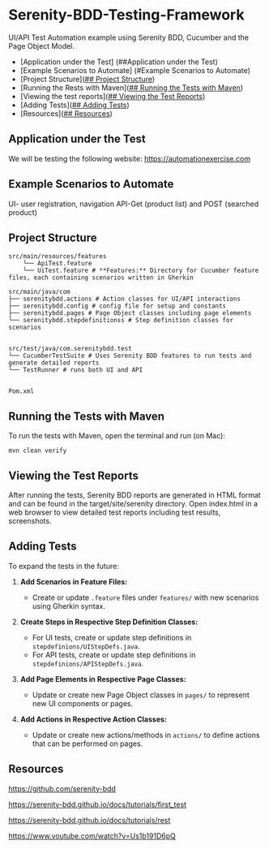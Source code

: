 # Serenity-BDD-Testing-Framework

UI/API Test Automation example using Serenity BDD, Cucumber and the Page Object Model.



* [Application under the Test] (##Application under the Test)
* [Example Scenarios to Automate] (#Example Scenarios to Automate)
* [Project Structure]([## Project Structure]())
* [Running the Rests with Maven]([## Running the Tests with Maven]())
* [Viewing the test reports]([## Viewing the Test Reports]())
* [Adding Tests]([## Adding Tests]())
* [Resources]([## Resources]())


<!--te-->

## Application under the Test

We will be testing the following website: https://automationexercise.com

## Example Scenarios to Automate

UI- user registration, navigation
API-Get (product list) and POST (searched product)

## Project Structure
```
src/main/resources/features 
    └── ApiTest.feature 
    └── UiTest.feature # **Features:** Directory for Cucumber feature files, each containing scenarios written in Gherkin
```

```
src/main/java/com
├── serenitybdd.actions # Action classes for UI/API interactions
├── serenitybdd.config # config file for setup and constants
├── serenitybdd.pages # Page Object classes including page elements
└── serenitybdd.stepdefinitionss # Step definition classes for scenarios
```
```

src/test/java/com.serenitybdd.test
└── CucumberTestSuite # Uses Serenity BDD features to run tests and generate detailed reports
└── TestRunner # runs both UI and API
```
```

Pom.xml
```

## Running the Tests with Maven

To run the tests with Maven, open the terminal and run (on Mac):

```
mvn clean verify

```

## Viewing the Test Reports

After running the tests, Serenity BDD reports are generated in HTML format and can be found in the target/site/serenity directory. Open index.html in a web browser to view detailed test reports including test results, screenshots.

## Adding Tests

To expand the tests in the future:


1. **Add Scenarios in Feature Files:**
   - Create or update `.feature` files under `features/` with new scenarios using Gherkin syntax.

2. **Create Steps in Respective Step Definition Classes:**
   - For UI tests, create or update step definitions in `stepdefinions/UIStepDefs.java`.
   - For API tests, create or update step definitions in `stepdefinions/APIStepDefs.java`.

3. **Add Page Elements in Respective Page Classes:**
   - Update or create new Page Object classes in `pages/` to represent new UI components or pages.

4. **Add Actions in Respective Action Classes:**
   - Update or create new actions/methods in `actions/` to define actions that can be performed on pages.

## Resources
https://github.com/serenity-bdd

https://serenity-bdd.github.io/docs/tutorials/first_test

https://serenity-bdd.github.io/docs/tutorials/rest

https://www.youtube.com/watch?v=Us1b191D6pQ

